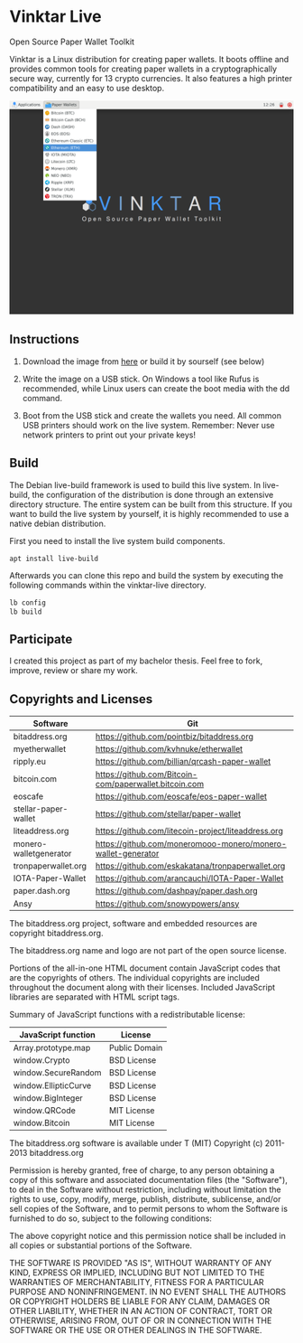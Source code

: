 # Vinktar Live
Open Source Paper Wallet Toolkit

Vinktar is a Linux distribution for creating paper wallets. It boots offline and provides common tools for creating paper wallets in a cryptographically secure way, currently for 13 crypto currencies. It also features a high printer compatibility and an easy to use desktop.

![Alt text](/screenshot.png?raw=true "")


## Instructions
1. Download the image from [here](https://github.com/envake/vinktar-live/releases/latest) or build it by sourself (see below)

2. Write the image on a USB stick. On Windows a tool like Rufus is recommended, while Linux users can create the boot media with the dd command. 

3. Boot from the USB stick and create the wallets you need. All common USB printers should work on the live system. Remember: Never use network printers to print out your private keys!


## Build
The  Debian  live-build  framework  is  used  to  build  this live system. In live-build, the configuration of the distribution is done through an extensive directory structure. The entire system can be built from this structure. If you want to build the live system by yourself, it is highly recommended to use a native debian distribution.

First you need to install the live system build components.
```
apt install live-build
```

Afterwards you can clone this repo and build the system by executing the following commands within the vinktar-live directory.
```
lb config
lb build
```

## Participate
I created this project as part of my bachelor thesis. Feel free to fork, improve, review or share my work.

## Copyrights and Licenses

| Software | Git |
| ------------- | ------------- |
| bitaddress.org | https://github.com/pointbiz/bitaddress.org |
| myetherwallet | https://github.com/kvhnuke/etherwallet |
| ripply.eu | https://github.com/billian/qrcash-paper-wallet |
| bitcoin.com | https://github.com/Bitcoin-com/paperwallet.bitcoin.com |
| eoscafe | https://github.com/eoscafe/eos-paper-wallet |
| stellar-paper-wallet | https://github.com/stellar/paper-wallet |
| liteaddress.org | https://github.com/litecoin-project/liteaddress.org |
| monero-walletgenerator | https://github.com/moneromooo-monero/monero-wallet-generator |
| tronpaperwallet.org | https://github.com/eskakatana/tronpaperwallet.org |
| IOTA-Paper-Wallet | https://github.com/arancauchi/IOTA-Paper-Wallet |
| paper.dash.org | https://github.com/dashpay/paper.dash.org |
| Ansy | https://github.com/snowypowers/ansy |

The bitaddress.org project, software and embedded resources are copyright bitaddress.org.

The bitaddress.org name and logo are not part of the open source license.

Portions of the all-in-one HTML document contain JavaScript codes that are the copyrights of others. The individual copyrights are included throughout the document along with their licenses. Included JavaScript libraries are separated with HTML script tags.

Summary of JavaScript functions with a redistributable license:

JavaScript function	|	License
-------------------	|	--------------
Array.prototype.map	|	Public Domain
window.Crypto | BSD License
window.SecureRandom	| BSD License
window.EllipticCurve	|	BSD License
window.BigInteger |	BSD License
window.QRCode | MIT License
window.Bitcoin | MIT License

The bitaddress.org software is available under T (MIT) Copyright (c) 2011-2013 bitaddress.org

Permission is hereby granted, free of charge, to any person obtaining a copy of this software and associated documentation files (the "Software"), to deal in the Software without restriction, including without limitation the rights to use, copy, modify, merge, publish, distribute, sublicense, and/or sell copies of the Software, and to permit persons to whom the Software is furnished to do so, subject to the following conditions:

The above copyright notice and this permission notice shall be included in all copies or substantial portions of the Software.

THE SOFTWARE IS PROVIDED "AS IS", WITHOUT WARRANTY OF ANY KIND, EXPRESS OR IMPLIED, INCLUDING BUT NOT LIMITED TO THE WARRANTIES OF MERCHANTABILITY, FITNESS FOR A PARTICULAR PURPOSE AND NONINFRINGEMENT. IN NO EVENT SHALL THE AUTHORS OR COPYRIGHT HOLDERS BE LIABLE FOR ANY CLAIM, DAMAGES OR OTHER LIABILITY, WHETHER IN AN ACTION OF CONTRACT, TORT OR OTHERWISE, ARISING FROM, OUT OF OR IN CONNECTION WITH THE SOFTWARE OR THE USE OR OTHER DEALINGS IN THE SOFTWARE.
